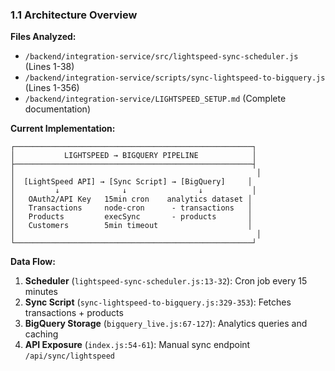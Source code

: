 ### 1.1 Architecture Overview

**Files Analyzed:**

- `/backend/integration-service/src/lightspeed-sync-scheduler.js` (Lines 1-38)
- `/backend/integration-service/scripts/sync-lightspeed-to-bigquery.js` (Lines 1-356)
- `/backend/integration-service/LIGHTSPEED_SETUP.md` (Complete documentation)

**Current Implementation:**

```
┌─────────────────────────────────────────────────────┐
│           LIGHTSPEED → BIGQUERY PIPELINE            │
├─────────────────────────────────────────────────────┤
│                                                      │
│  [LightSpeed API] → [Sync Script] → [BigQuery]     │
│         ↓              ↓                ↓           │
│   OAuth2/API Key   15min cron    analytics dataset │
│   Transactions     node-cron      - transactions   │
│   Products         execSync       - products       │
│   Customers        5min timeout                    │
│                                                      │
└─────────────────────────────────────────────────────┘
```

**Data Flow:**

1. **Scheduler** (`lightspeed-sync-scheduler.js:13-32`): Cron job every 15 minutes
2. **Sync Script** (`sync-lightspeed-to-bigquery.js:329-353`): Fetches transactions + products
3. **BigQuery Storage** (`bigquery_live.js:67-127`): Analytics queries and caching
4. **API Exposure** (`index.js:54-61`): Manual sync endpoint `/api/sync/lightspeed`
